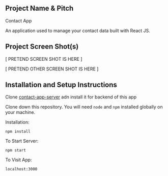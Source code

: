 ## Project Name & Pitch

Contact App

An application used to manage your contact data built with React JS.

## Project Screen Shot(s)

[ PRETEND SCREEN SHOT IS HERE ]

[ PRETEND OTHER SCREEN SHOT IS HERE ]

## Installation and Setup Instructions

Clone [contact-app-server](https://github.com/mraf19/contact-app-server) adn install it for backend of this app

Clone down this repository. You will need `node` and `npm` installed globally on your machine.

Installation:

`npm install`

To Start Server:

`npm start`

To Visit App:

`localhost:3000`
